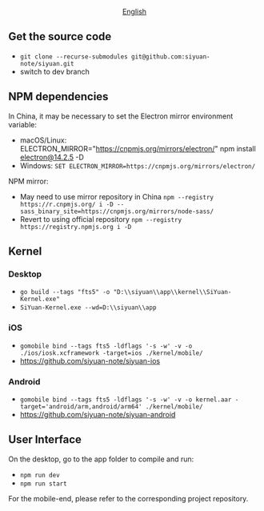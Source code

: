 <p align="center">
<a href="https://github.com/siyuan-note/siyuan/blob/master/DEV.md">English</a>
</p>

## Get the source code

* `git clone --recurse-submodules git@github.com:siyuan-note/siyuan.git`
* switch to dev branch

## NPM dependencies

In China, it may be necessary to set the Electron mirror environment variable:

* macOS/Linux: ELECTRON_MIRROR="https://cnpmjs.org/mirrors/electron/" npm install electron@14.2.5 -D
* Windows: `SET ELECTRON_MIRROR=https://cnpmjs.org/mirrors/electron/`

NPM mirror:

* May need to use mirror repository in China `npm --registry https://r.cnpmjs.org/ i -D --sass_binary_site=https://cnpmjs.org/mirrors/node-sass/`
* Revert to using official repository `npm --registry https://registry.npmjs.org i -D`

## Kernel

### Desktop

* `go build --tags "fts5" -o "D:\\siyuan\\app\\kernel\\SiYuan-Kernel.exe"`
* `SiYuan-Kernel.exe --wd=D:\\siyuan\\app`

### iOS

* `gomobile bind --tags fts5 -ldflags '-s -w' -v -o ./ios/iosk.xcframework -target=ios ./kernel/mobile/`
* https://github.com/siyuan-note/siyuan-ios

### Android

* `gomobile bind --tags fts5 -ldflags '-s -w' -v -o kernel.aar -target='android/arm,android/arm64' ./kernel/mobile/`
* https://github.com/siyuan-note/siyuan-android

## User Interface

On the desktop, go to the app folder to compile and run:

* `npm run dev`
* `npm run start`

For the mobile-end, please refer to the corresponding project repository.